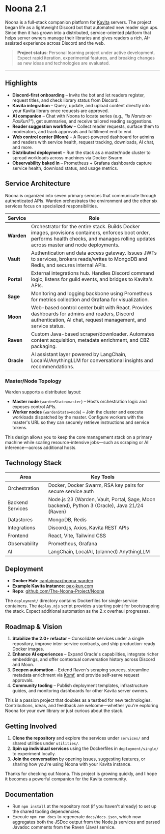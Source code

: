 # Noona 2.1

Noona is a full-stack companion platform for [Kavita](https://www.kavitareader.com/) servers. The project began life as a lightweight Discord bot that automated new reader sign ups. Since then it has grown into a distributed, service-oriented platform that helps server owners manage their libraries and gives readers a rich, AI-assisted experience across Discord and the web.

> **Project status**: Personal learning project under active development. Expect rapid iteration, experimental features, and breaking changes as new ideas and technologies are evaluated.

---

## Highlights
- **Discord-first onboarding** – Invite the bot and let readers register, request titles, and check library status from Discord.
- **Kavita integration** – Query, update, and upload content directly into your Kavita library once requests are approved.
- **AI companion** – Chat with Noona to locate series (e.g., *"Is Naruto on PaxKun?"*), get summaries, and receive tailored reading suggestions.
- **Reader suggestion workflow** – Collect reader requests, surface them to moderators, and track approvals and fulfillment end to end.
- **Web control center (Moon)** – A React-powered dashboard for admins and readers with service health, request tracking, downloads, AI chat, and more.
- **Distributed deployment** – Run the stack as a master/node cluster to spread workloads across machines via Docker Swarm.
- **Observability baked in** – Prometheus + Grafana dashboards capture service health, download status, and usage metrics.

## Service Architecture

Noona is organized into seven primary services that communicate through authenticated APIs. Warden orchestrates the environment and the other six services focus on specialized responsibilities.

| Service | Role |
| --- | --- |
| **Warden** | Orchestrator for the entire stack. Builds Docker images, provisions containers, enforces boot order, performs health checks, and manages rolling updates across master and node deployments. |
| **Vault** | Authentication and data access gateway. Issues JWTs to services, brokers reads/writes to MongoDB and Redis, and secures internal APIs. |
| **Portal** | External integrations hub. Handles Discord command logic, listens for guild events, and bridges to Kavita's APIs. |
| **Sage** | Monitoring and logging backbone using Prometheus for metrics collection and Grafana for visualization. |
| **Moon** | Web-based control center built with React. Provides dashboards for admins and readers, Discord authentication, AI chat, request management, and service status. |
| **Raven** | Custom Java-based scraper/downloader. Automates content acquisition, metadata enrichment, and CBZ packaging. |
| **Oracle** | AI assistant layer powered by LangChain, LocalAI/AnythingLLM for conversational insights and recommendations. |

### Master/Node Topology

Warden supports a distributed layout:
- **Master node** (`wardenState=master`) – Hosts orchestration logic and exposes control APIs.
- **Worker nodes** (`wardenState=node`) – Join the cluster and execute workloads dispatched by the master. Configure workers with the master's URL so they can securely retrieve instructions and service tokens.

This design allows you to keep the core management stack on a primary machine while scaling resource-intensive jobs—such as scraping or AI inference—across additional hosts.

## Technology Stack

| Area | Key Tools |
| --- | --- |
| Orchestration | Docker, Docker Swarm, RSA key pairs for secure service auth |
| Backend Services | Node.js 23 (Warden, Vault, Portal, Sage, Moon backend), Python 3 (Oracle), Java 21/24 (Raven) |
| Datastores | MongoDB, Redis |
| Integrations | Discord.js, Axios, Kavita REST APIs |
| Frontend | React, Vite, Tailwind CSS |
| Observability | Prometheus, Grafana |
| AI | LangChain, LocalAI, (planned) AnythingLLM |

## Deployment

- **Docker Hub**: [captainpax/noona-warden](https://hub.docker.com/repository/docker/captainpax/noona-warden)
- **Example Kavita instance**: [pax-kun.com](https://pax-kun.com/)
- **Repo**: [github.com/The-Noona-Project/Noona](https://github.com/The-Noona-Project/Noona)

The `deployment/` directory contains Dockerfiles for single-service containers. The `deploy.mjs` script provides a starting point for bootstrapping the stack. Expect additional automation as the 2.x overhaul progresses.

## Roadmap & Vision

1. **Stabilize the 2.0+ refactor** – Consolidate services under a single repository, improve inter-service contracts, and ship production-ready Docker images.
2. **Enhance AI experiences** – Expand Oracle's capabilities, integrate richer embeddings, and offer contextual conversation history across Discord and Moon.
3. **Deepen automation** – Extend Raven's scraping sources, streamline metadata enrichment via [Komf](https://github.com/Snd-R/komf), and provide self-serve request approvals.
4. **Community tooling** – Publish deployment templates, infrastructure guides, and monitoring dashboards for other Kavita server owners.

This is a passion project that doubles as a testbed for new technologies. Contributions, ideas, and feedback are welcome—whether you're exploring Noona for your own library or just curious about the stack.

## Getting Involved

1. **Clone the repository** and explore the services under `services/` and shared utilities under `utilities/`.
2. **Spin up individual services** using the Dockerfiles in `deployment/single/` to experiment locally.
3. **Join the conversation** by opening issues, suggesting features, or sharing how you're using Noona with your Kavita instance.

Thanks for checking out Noona. This project is growing quickly, and I hope it becomes a powerful companion for the Kavita community.

## Documentation

- Run `npm install` at the repository root (if you haven't already) to set up the shared tooling dependencies.
- Execute `npm run docs` to regenerate `docs/docs.json`, which now aggregates both the JSDoc output from the Node.js services and parsed Javadoc comments from the Raven (Java) service.
